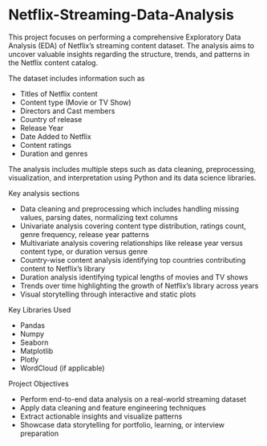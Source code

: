 # Netflix-Streaming-Data-Analysis

This project focuses on performing a comprehensive Exploratory Data Analysis (EDA) of Netflix’s streaming content dataset. The analysis aims to uncover valuable insights regarding the structure, trends, and patterns in the Netflix content catalog.

The dataset includes information such as

* Titles of Netflix content
* Content type (Movie or TV Show)
* Directors and Cast members
* Country of release
* Release Year
* Date Added to Netflix
* Content ratings
* Duration and genres

The analysis includes multiple steps such as data cleaning, preprocessing, visualization, and interpretation using Python and its data science libraries.

Key analysis sections

* Data cleaning and preprocessing which includes handling missing values, parsing dates, normalizing text columns
* Univariate analysis covering content type distribution, ratings count, genre frequency, release year patterns
* Multivariate analysis covering relationships like release year versus content type, or duration versus genre
* Country-wise content analysis identifying top countries contributing content to Netflix’s library
* Duration analysis identifying typical lengths of movies and TV shows
* Trends over time highlighting the growth of Netflix’s library across years
* Visual storytelling through interactive and static plots

Key Libraries Used

* Pandas
* Numpy
* Seaborn
* Matplotlib
* Plotly
* WordCloud (if applicable)

Project Objectives

* Perform end-to-end data analysis on a real-world streaming dataset
* Apply data cleaning and feature engineering techniques
* Extract actionable insights and visualize patterns
* Showcase data storytelling for portfolio, learning, or interview preparation


